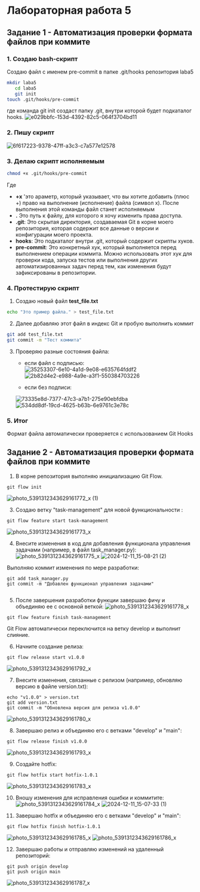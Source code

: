 # Лабораторная работа 5
## Задание 1 - Автоматизация проверки формата файлов при коммите

### 1. Создаю bash-скрипт
Создаю файл с именем pre-commit в папке .git/hooks репозитория laba5
```bash
mkdir laba5
   cd laba5
   git init
touch .git/hooks/pre-commit
```
где команда git init создаст папку .git, внутри которой будет подкаталог hooks.
![e029bbfc-153d-4392-82c5-064f3704bd11](https://github.com/user-attachments/assets/ba6762b6-eb4b-4ff7-8977-fbf2908992ec)

### 2. Пишу скрипт
![6f617223-9378-47ff-a3c3-c7a577e12578](https://github.com/user-attachments/assets/15fcbe4f-c7cd-4063-a694-91bef18ba733)

### 3. Делаю скрипт исполняемым
```bash
chmod +x .git/hooks/pre-commit
```
Где 
- **+x** 'это араметр, который указывает, что вы хотите добавить (плюс +) право на выполнение (исполнение) файла (символ x). После выполнения этой команды файл станет исполняемым
- **.** Это путь к файлу, для которого я хочу изменить права доступа.
- **.git**: Это скрытая директория, создаваемая Git в корне моего репозитория, которая содержит все данные о версии и конфигурации моего проекта.
- **hooks**: Это подкаталог внутри .git, который содержит скрипты хуков. 
- **pre-commit**: Это конкретный хук, который выполняется перед выполнением операции коммита. Можно использовать этот хук для проверки кода, запуска тестов или выполнения других автоматизированных задач перед тем, как изменения будут зафиксированы в репозитории.

### 4. Протестирую скрипт
1. Создаю новый файл **test_file.txt**
```bash
echo "Это пример файла." > test_file.txt
```

2. Далее добавляю этот файл в индекс Git и пробую выполнить коммит
```bash
git add test_file.txt
git commit -m "Тест коммита"
```
3. Проверяю разные состояния файла:
   - если файл с подписью:
     ![35253307-6e10-4a1d-9e08-e635764fddf2](https://github.com/user-attachments/assets/886981b3-8b04-40b8-83f5-7c5d81bf343c)
    ![2b82d4e2-e988-4a9e-a3f1-550384703226](https://github.com/user-attachments/assets/00ed7ae9-c9da-4e68-8882-146b242ad6b8)

   - если без подписи:
   
   ![73335e8d-7377-47c3-a7b1-275e90ebfdba](https://github.com/user-attachments/assets/6c83c9c0-7e11-4116-8cce-4f2dd139ecbb)
   ![534dd8df-19cd-4625-b63b-6e9761c3e78c](https://github.com/user-attachments/assets/453a3db6-f7dc-4287-9055-964247fcb584)
### 5. Итог
Формат файла автоматически проверяется с использованием Git Hooks

## Задание 2 - Автоматизация проверки формата файлов при коммите

1.  В корне репозитория выполняю инициализацию Git Flow.

```
git flow init
```
![photo_5391312343629161772_x (1)](https://github.com/user-attachments/assets/8c1f4972-157d-4622-be86-a5e6cec2686c)

3. Создаю ветку "task-management" для новой функциональности :
```
git flow feature start task-management
```
![photo_5391312343629161773_x](https://github.com/user-attachments/assets/4dac49e8-82f8-474b-a79e-4534b8baa6c7)

4. Внесите изменения в код для добавления функционала управления задачами (например, в файл task_manager.py):
![photo_5391312343629161775_x](https://github.com/user-attachments/assets/fc90c64a-4139-4c47-83b1-77beb404d91d)
![2024-12-11_15-08-21 (2)](https://github.com/user-attachments/assets/b08e5bee-5bad-48cb-bb09-7e8c760476aa)


Выполняю коммит изменения по мере разработки:

```
git add task_manager.py
git commit -m "Добавлен функционал управления задачами"


```

5. После завершения разработки функции завершаю фичу и объединяю ее с основной веткой:
![photo_5391312343629161778_x](https://github.com/user-attachments/assets/bf141bc1-f682-49ad-ac57-7fb6b3d1452d)

```
git flow feature finish task-management

```

Git Flow автоматически переключится на ветку develop и выполнит слияние. 

6. Начните создание релиза:
```
git flow release start v1.0.0
```
![photo_5391312343629161792_x](https://github.com/user-attachments/assets/763a5b16-9f6c-4e4e-87ce-6305aa4326f0)


7. Внесите изменения, связанные с релизом (например, обновляю версию в файле version.txt):

```
echo "v1.0.0" > version.txt
git add version.txt
git commit -m "Обновлена версия для релиза v1.0.0"

```
![photo_5391312343629161780_x](https://github.com/user-attachments/assets/e6251d38-c72a-4778-aec8-f00d9ba2c0f8)

8. Завершаю релиз и объединяю его с ветками "develop" и "main":
```
git flow release finish v1.0.0
```
![photo_5391312343629161793_x](https://github.com/user-attachments/assets/cc765a74-cdb2-449a-a21f-bad477bb21b9)

9. Создайте hotfix:

```
git flow hotfix start hotfix-1.0.1
```

![photo_5391312343629161783_x](https://github.com/user-attachments/assets/bb833eb8-4efa-4f77-bddb-dc3cb7e84265)

10. Вношу изменения для исправления ошибки и коммитите:
![photo_5391312343629161784_x](https://github.com/user-attachments/assets/ba9aa064-488d-48e9-9ece-2c92ed42e9e7)
![2024-12-11_15-07-33 (1)](https://github.com/user-attachments/assets/5d176d20-f4ec-42c7-b133-a540e982b962)


11. Завершаю hotfix и объединяю его с ветками "develop" и "main":
```
git flow hotfix finish hotfix-1.0.1
```
![photo_5391312343629161785_x](https://github.com/user-attachments/assets/3868a522-27f4-48b1-b024-ebe944bcb3dd)
![photo_5391312343629161786_x](https://github.com/user-attachments/assets/7acc6844-eb5a-4615-8793-25ecc3ef1af4)


12. Завершаю работы и отправляю изменений на удаленный репозиторий:
```
git push origin develop
git push origin main
```
![photo_5391312343629161787_x](https://github.com/user-attachments/assets/4f34dba5-a5c7-4232-ba25-f2e3c93b665c)



